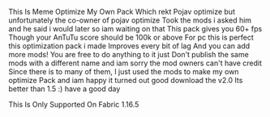 
This Is Meme Optimize My Own Pack Which rekt
Pojav optimize but unfortunately the co-owner of pojav optimize
Took the mods i asked him and he said i would later so iam waiting on that 
This pack gives you 60+ fps
Though your AnTuTu score should be 100k or above
For pc this is perfect this optimization pack i made
Improves every bit of lag
And you can add more mods!
You are free to do anything to it just Don't publish the same mods with a different name
and iam sorry the mod owners can't have credit
Since there is to many of them,
I just used the mods to make my own optimize
Pack and iam happy it turned out good download the v2.0
Its better than 1.5 :) have a good day






This
Is Only Supported On
Fabric
1.16.5
